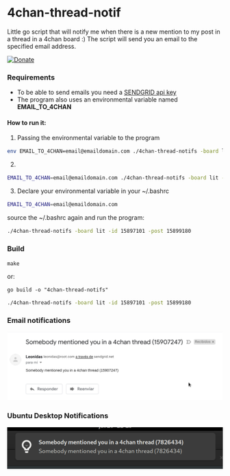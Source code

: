 # 4chan-thread-notif
Little go script that will notify me when there is a new mention to my post in a thread in a 4chan board :)
The script will send you an email to the specified email address.

[![Donate](https://img.shields.io/badge/Donate-PayPal-green.svg)](https://paypal.me/leogtzr)

### Requirements

- To be able to send emails you need a [SENDGRID api key](https://sendgrid.com)
- The program also uses an environmental variable named **EMAIL_TO_4CHAN**

#### How to run it:
1) Passing the environmental variable to the program
```bash
env EMAIL_TO_4CHAN=email@emaildomain.com ./4chan-thread-notifs -board lit -id 15897101 -post 15899180
```
2)
```bash
EMAIL_TO_4CHAN=email@emaildomain.com ./4chan-thread-notifs -board lit -id 15897101 -post 15899180
```
3) Declare your environmental variable in your ~/.bashrc
```bash
EMAIL_TO_4CHAN=email@emaildomain.com
```
source the ~/.bashrc again and run the program:
```bash
./4chan-thread-notifs -board lit -id 15897101 -post 15899180
```

### Build

```
make
```
or:
```
go build -o "4chan-thread-notifs"
```

```bash
./4chan-thread-notifs -board lit -id 15897101 -post 15899180
```

### Email notifications
![img](imgs/email.png)

### Ubuntu Desktop Notifications
![img](imgs/notify-send.png)